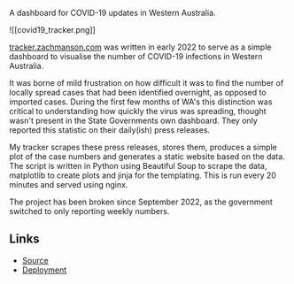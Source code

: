 A dashboard for COVID-19 updates in Western Australia.

![[covid19_tracker.png]]

[tracker.zachmanson.com](https://tracker.zachmanson.com) was written in early 2022 to serve as a simple dashboard to visualise the number of COVID-19 infections in Western Australia.

It was borne of mild frustration on how difficult it was to find the number of locally spread cases that had been identified overnight, as opposed to imported cases. During the first few months of WA's this distinction was critical to understanding how quickly the virus was spreading, thought wasn't present in the State Governments own dashboard. They only reported this statistic on their daily(ish) press releases.

My tracker scrapes these press releases, stores them, produces a simple plot of the case numbers and generates a static website based on the data. The script is written in Python using Beautiful Soup to scrape the data, matplotlib to create plots and jinja for the templating. This is run every 20 minutes and served using nginx.

The project has been broken since September 2022, as the government switched to only reporting weekly numbers.

## Links
 - [Source](https://github.com/pavo-etc/wa-covid-tracker)
 - [Deployment](https://tracker.zachmanson.com)
